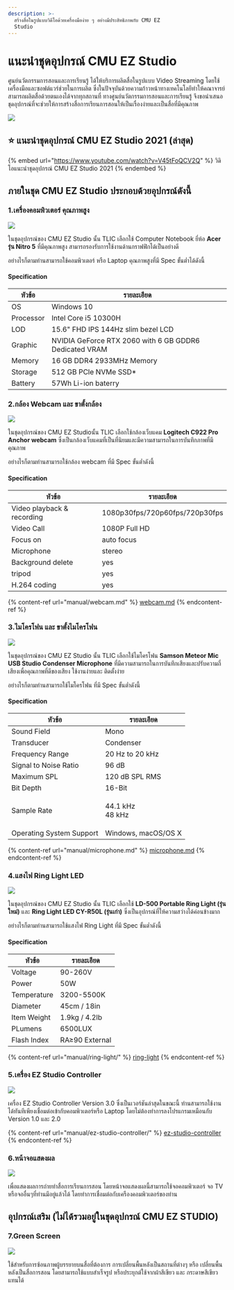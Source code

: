```yaml
---
description: >-
  สร้างสื่อในรูปแบบวิดีโอด้วยเครื่องมือง่าย ๆ อย่างมีประสิทธิภาพกับ CMU EZ
  Studio
---
```


# แนะนำชุดอุปกรณ์ CMU EZ Studio

&#x20;          ศูนย์นวัตกรรมการสอนและการเรียนรู้ ได้ให้บริการผลิตสื่อในรูปแบบ Video Streaming โดยใช้เครื่องมือและซอฟต์แวร์ช่วยในการผลิต ซึ่งในปัจจุบันด้วยความก้าวหน้าทางเทคโนโลยีทำให้คณาจารย์สามารถผลิตสื่อด้วยตนเองได้จากทุกสถานที่ ทางศูนย์นวัตกรรมการสอนและการเรียนรู้ จึงขอนำเสนอชุดอุปกรณ์ที่จะช่วยให้การสร้างสื่อการเรียนการสอนให้เป็นเรื่องง่ายและเป็นสื่อที่มีคุณภาพ&#x20;

![](<.gitbook/assets/image (195) (1).png>)

## :star: แนะนำชุดอุปกรณ์ CMU EZ Studio 2021 (ล่าสุด)

{% embed url="https://www.youtube.com/watch?v=V45tFoQCV2Q" %}
วิดิโอแนะนำชุดอุปกรณ์ CMU EZ Studio 2021
{% endembed %}

## **ภายในชุด CMU** EZ Studio ประกอบด้วยอุปกรณ์ดังนี้

### 1.เครื่องคอมพิวเตอร์ คุณภาพสูง&#x20;

![](<.gitbook/assets/image (45).png>)

&#x20;        ในชุดอุปกรณ์ของ CMU EZ Studio นั้น  TLIC เลือกใช้ Computer Notebook ยี่ห้อ **Acer รุ่น Nitro 5** ที่มีคุณภาพสูง สามารถรองรับการใช้งานด้านกราฟฟิกได้เป็นอย่างดี&#x20;

&#x20;         อย่างไรก็ตามท่านสามารถใช้คอมพิวเตอร์ หรือ Laptop คุณภาพสูงที่มี Spec ขั้นต่ำได้ดังนี้

#### **Specification**

| หัวข้อ    | รายละเอียด                                             |
| --------- | ------------------------------------------------------ |
| OS        | Windows 10                                             |
| Processor | Intel Core i5 10300H                                   |
| LOD       | 15.6" FHD IPS 144Hz slim bezel LCD                     |
| Graphic   | NVIDIA GeForce RTX 2060 with 6 GB GDDR6 Dedicated VRAM |
| Memory    | 16 GB DDR4 2933MHz Memory                              |
| Storage   | 512 GB PCle NVMe SSD\*                                 |
| Battery   | 57Wh Li-ion baterry                                    |



### 2.กล้อง Webcam และ ขาตั้งกล้อง

![](<.gitbook/assets/image (46).png>)

&#x20;         ในชุดอุปกรณ์ของ CMU EZ Studioนั้น TLIC เลือกใช้กล้องเว็บแคม **Logitech C922 Pro Anchor webcam** ซึ่งเป็นกล้องเว็บแคมที่เป็นที่นิยมและมีความสามารถในการบันทึกภาพที่มีคุณภาพ

&#x20;          อย่างไรก็ตามท่านสามารถใช้กล้อง webcam ที่มี Spec ขั้นต่ำดังนี้

#### **Specification**

| หัวข้อ                     | รายละเอียด                     |
| -------------------------- | ------------------------------ |
| Video playback & recording | 1080p30fps/720p60fps/720p30fps |
| Video Call                 | 1080P Full HD                  |
| Focus on                   | auto focus                     |
| Microphone                 | stereo                         |
| Background delete          | yes                            |
| tripod                     | yes                            |
| H.264 coding               | yes                            |

{% content-ref url="manual/webcam.md" %}
[webcam.md](manual/webcam.md)
{% endcontent-ref %}



### 3.ไมโครโฟน และ ขาตั้งไมโครโฟน

![](<.gitbook/assets/image (47).png>)

&#x20;         ในชุดอุปกรณ์ของ CMU EZ Studio นั้น TLIC เลือกใช้ไมโครโฟน **Samson Meteor Mic USB Studio Condenser Microphone** ที่มีความสามารถในการบันทึกเสียงและปรับความถี่เสียงเพื่อคุณภาพที่ดีของเสียง ใช้งานง่ายและ ติดตั้งง่าย&#x20;

&#x20;         อย่างไรก็ตามท่านสามารถใช้ไมโครโฟน ที่มี Spec ขั้นต่ำดังนี้&#x20;

#### **Specification**

| หัวข้อ                   | รายละเอียด                |
| ------------------------ | ------------------------- |
| Sound Field              | Mono                      |
| Transducer               | Condenser                 |
| Frequency Range          | 20 Hz to 20 kHz           |
| Signal to Noise Ratio    | 96 dB                     |
| Maximum SPL              | 120 dB SPL RMS            |
| Bit Depth                | 16-Bit                    |
| Sample Rate              | <p>44.1 kHz<br>48 kHz</p> |
| Operating System Support | Windows, macOS/OS X       |

{% content-ref url="manual/microphone.md" %}
[microphone.md](manual/microphone.md)
{% endcontent-ref %}



### 4.แสงไฟ Ring Light LED

![](.gitbook/assets/4.png)

&#x20;           ในชุดอุปกรณ์ของ CMU EZ Studio นั้น TLIC เลือกใช้ **LD-500 Portable Ring Light (รุ่นใหม่)** และ **Ring Light LED CY-R50L (รุ่นเก่า)** ซึ่งเป็นอุปกรณ์ที่ให้ความสว่างได้ค่อนข้างมาก&#x20;

&#x20;            อย่างไรก็ตามท่านสามารถใช้แสงไฟ Ring Light ที่มี Spec ขั้นต่ำดังนี้&#x20;

#### **Specification**

| หัวข้อ      | รายละเอียด     |
| ----------- | -------------- |
| Voltage     | 90-260V        |
| Power       | 50W            |
| Temperature | 3200-5500K     |
| Diameter    | 45cm / 18in    |
| Item Weight | 1.9kg / 4.2lb  |
| PLumens     | 6500LUX        |
| Flash Index | RA≥90 External |

{% content-ref url="manual/ring-light/" %}
[ring-light](manual/ring-light/)
{% endcontent-ref %}



### 5.เครื่อง EZ Studio Controller&#x20;

![](<.gitbook/assets/image (53).png>)

เครื่อง EZ Studio Controller  Version 3.0 ซึ่งเป็นเวอร์ชันล่าสุดในขณะนี้ ท่านสามารถใช้งานได้ทันทีเพียงเชื่อมต่อเข้ากับคอมพิวเตอร์หรือ Laptop โดยไม่ต้องทำการลงโปรแกรมเหมือนกับ Version 1.0 และ 2.0

{% content-ref url="manual/ez-studio-controller/" %}
[ez-studio-controller](manual/ez-studio-controller/)
{% endcontent-ref %}



### 6.หน้าจอแสดงผล

![](<.gitbook/assets/image (70).png>)

เพื่อแสดงผลการถ่ายทำสื่อการเรียนการสอน โดยหน้าจอแสดงผลนี้สามารถใช้จอคอมพิวเตอร์ จอ TV หรือจออื่นๆที่ท่านมีอยู่แล้วได้ โดยทำการเชื่อมต่อกับเครืองคอมพิวเตอร์ของท่าน

## อุปกรณ์เสริม (ไม่ได้รวมอยู่ในชุดอุปกรณ์ CMU EZ STUDIO)

### 7.Green Screen&#x20;

![](<.gitbook/assets/Elegant Company Profile Presentation (1).png>)

ใช้สำหรับการซ้อนภาพผู้บรรยายบนสื่อที่ต้องการ การเปลี่ยนพื้นหลังเป็นสถานที่ต่างๆ หรือ เปลี่ยนพื้นหลังเป็นสื่อการสอน โดยสามารถใช้แบบสำเร็จรูป หรือประยุกต์ใช้จากผ้าสีเขียว และ กระดาษสีเขียวแทนได้&#x20;

